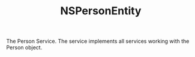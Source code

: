 ﻿---
uid: crmscript_ref_NSPersonEntity
title: NSPersonEntity
intellisense: Void.NSPersonEntity
keywords: NSPersonEntity
so.topic: reference
---

The Person Service. The service implements all services working with the Person object.
